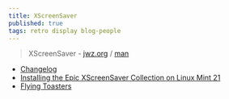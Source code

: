 ```yaml
---
title: XScreenSaver
published: true
tags: retro display blog-people
---
```

> XScreenSaver - [jwz.org](https://www.jwz.org/xscreensaver/) / [man](https://manpages.ubuntu.com/manpages/xenial/man1/xscreensaver.1.html)

- [Changelog](https://www.jwz.org/xscreensaver/changelog.html)
- [Installing the Epic XScreenSaver Collection on Linux Mint 21](https://thelinuxcode.com/install-xscreensaver-linux-mint/)
- [Flying Toasters](https://github.com/torunar/flying-toasters-xscreensaver?tab=readme-ov-file#flying-toasters)